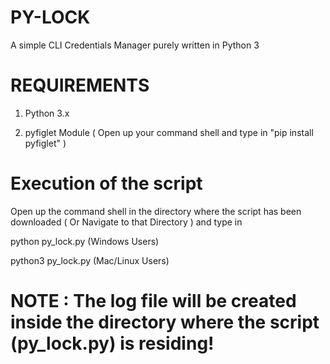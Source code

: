 # PY-LOCK

A simple CLI Credentials Manager purely written in Python 3

# REQUIREMENTS

1. Python 3.x

2. pyfiglet Module ( Open up your command shell and type in "pip install pyfiglet" )

# Execution of the script

Open up the command shell in the directory where the script has been downloaded ( Or Navigate to that Directory ) and type in

python py_lock.py (Windows Users)

python3 py_lock.py (Mac/Linux Users)



# NOTE : The log file will be created inside the directory where the script (py_lock.py) is residing!
